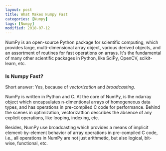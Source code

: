 ```yaml
---
layout: post
title: What Makes Numpy Fast
categories: [Numpy]
tags: [Numpy]
modified: 2018-07-12
---
```


NumPy is an open-source Python package for scientific computing, which provides large, 
multi-dimensional array object, various derived objects, and an assortment of routines for 
fast operations on arrays. It's the fundamental of many other scientific packages in Python, 
like SciPy, OpenCV, scikit-learn, etc.

### Is Numpy Fast?

Short answer: Yes, because of *vectorization* and *broadcasting*.

NumPy is written in Python and C. At the core of NumPy, is the ndarray object which 
encapsulates n-dimentional arrays of homogeneous data types, and has operations in pre-compiled 
C code for performance. Behind the scenes in optimization, vectorizattion describes the absence 
of any explicit operations, like looping, indexing, etc. 

Besides, NumPy use broadcasting which provides a means of implicit element-by-element behavior 
of array operations in pre-compiled C code, i.e., all operations in NumPy are not just arithmetic, 
but also logical, bit-wise, functional, etc.